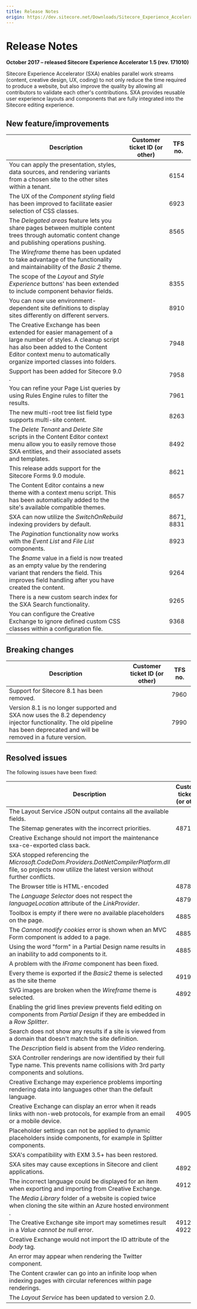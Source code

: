 ```yaml
---
title: Release Notes
origin: https://dev.sitecore.net/Downloads/Sitecore_Experience_Accelerator/15/Sitecore_Experience_Accelerator_15_Initial_Release/Release_Notes
---
```



Release Notes
=============

**October 2017 – released Sitecore Experience Accelerator 1.5 (rev. 171010)**

Sitecore Experience Accelerator (SXA) enables parallel work streams (content, creative design, UX, coding) to not only reduce the time required to produce a website, but also improve the quality by allowing all contributors to validate each other's contributions. SXA provides reusable user experience layouts and components that are fully integrated into the Sitecore editing experience.

New feature/improvements
------------------------

| Description | Customer ticket ID (or other) | TFS no. |
| --- | --- | --- |
| You can apply the presentation, styles, data sources, and rendering variants from a chosen site to the other sites within a tenant. |  | 6154 |
| The UX of the _Component styling_ field has been improved to facilitate easier selection of CSS classes.​ |  | 6923 |
| The _Delegated areas_ feature lets you share pages between multiple content trees through automatic content change and publishing operations​ pushing. |  | 8565 |
| The _Wireframe_ theme has been updated to take advantage of the functionality and maintainability of the _Basic 2_ theme.​ |  |  |
| The scope of the _Layout_ and _Style Experience_ buttons' has been extended to include component behavior fields​. |  | 8355 |
| You can now use environment-dependent site definitions to display sites differently on different servers.​ |  | 8910 |
| The Creative Exchange has been extended for easier management of a large number of styles. A cleanup script has also been added to the Content Editor context menu to automatically organize imported classes into folders. |  | 7948 |
| Support has been added for Sitecore 9.0​​. |  | 7958 |
| You can refine your Page List queries by using Rules Engine rules to filter the results​.​ |  | 7961 |
| The new multi-root tree list field type supports multi-site content. |  | 8263 |
| The _Delete Tenant_ and _Delete Site_ scripts in the Content Editor context menu allow you to easily remove those SXA entities, and their associated assets and templates.​ |  | 8492 |
| This release adds support for the Sitecore Forms 9.0 module. |  | 8621 |
| The Content Editor contains a new theme with a context menu script. This has been automatically added to the site's available compatible themes.​ |  | 8657 |
| SXA can now utilize the _SwitchOnRebuild_ indexing providers by default. |  | 8671, 8831 |
| The _Pagination_ functionality now works with the _Event List_ and _File List_ components​​. |  | 8923 |
| The _$name_ value in a field is now treated as an empty value by the rendering variant that renders the field. This improves field handling after you have created the content. |  | 9264 |
| There is a new custom search index for the SXA Search functionality​. |  | 9265 |
| You can configure the Creative Exchange to ignore defined custom CSS classes within a configuration file.​ |  | 9368 |

Breaking changes
----------------

| Description | Customer ticket ID (or other) | TFS no. |
| --- | --- | --- |
| Support for Sitecore 8.1 has been removed​. |  | 7960 |
| Version 8.1 is no longer supported and SXA now uses the 8.2 dependency injector functionality. The old pipeline has been deprecated and will be removed in a future version. |  | 7990 |

Resolved issues
---------------

The following issues have been fixed:

| Description | Customer ticket ID (or other) | TFS no. |
| --- | --- | --- |
| The Layout Service JSON output contains all the available fields. |  | 8059 |
| The Sitemap generates with the incorrect priorities​.​ | 487190 | 7929 |
| Creative Exchange should not import the maintenance sxa-ce-exported class back​. |  | 7968 |
| SXA stopped referencing the _Microsoft.CodeDom.Providers.DotNetCompilerPlatform.dll_ file, so projects now utilize the latest version without further conflicts.​ |  | 8063 |
| The Browser title is HTML-encoded | 487867 | 8246 |
| The _Language Selector_ does not respect the _languageLocation_ attribute of the _LinkProvider_​. | 487996 | 8306 |
| Toolbox is empty if there were no available placeholders on the page. | 488569 | 8349 |
| The _Cannot modify cookies_ error is shown when an MVC Form component is added to a page​. | 488557 | 8350 |
| Using the word "form" in a Partial Design name results in an inability to add components to it​. | 488558 | 8378 |
| A problem with the _IFrame_ component​​​ has been fixed. |  | 8489 |
| Every theme is exported if the _Basic2_ theme is selected as the site theme | 491970 | 8502 |
| SVG images are broken when the _Wireframe_ theme is selected​​. | 489233 | 8533 |
| Enabling the grid lines preview prevents field editing on components from _Partial Design_ if they are embedded in a _Row Splitter_. |  | 8624 |
| Search does not show any results if a site is viewed from a domain that doesn't match the site definition.​ |  | 8638 |
| The _Description_ field is absent from the _Video_ rendering​. |  | 8766 |
| SXA Controller renderings are now identified by their full Type name. This prevents name collisions with 3rd party components and solutions. |  | 8827 |
| Creative Exchange may experience problems importing rendering data into languages other than the default​ language. |  | 8848 |
| Creative Exchange can display an error when it reads links with non-web protocols, for example from an email or a mobile device. | 490592 | 8855 |
| Placeholder settings can not be applied to dynamic placeholders inside components, for example in Splitter components. |  | 8864 |
| SXA's compatibility with EXM 3.5+​ has been restored. |  | 8889 |
| SXA sites may cause exceptions in Sitecore and client applications​​. | 489215 | 8925 |
| The incorrect language could be displayed for an item when exporting and importing from Creative Exchange.​ | 491220 | 9142 |
| The _Media Library_ folder of a website is copied twice when cloning the site within an Azure hosted environment​. |  | 9238 |
| The Creative Exchange site import may sometimes result in a _Value cannot be null_ error​. | 491253, 492294 | 9318 |
| Creative Exchange would not import the ID attribute of the _body_ tag.​ |  | 9404 |
| An error may appear when rendering the Twitter component​. |  | 9419 |
| The Content crawler can go into an infinite loop when indexing pages with circular references within page renderings​. |  | 9457 |
| The _Layout Service_ has been updated to version 2.0​. |  | 8414 |